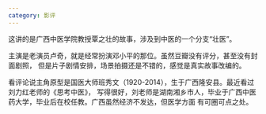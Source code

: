 ```yaml
---
category: 影评
---
```

这讲的是广西中医学院教授覃之壮的故事，涉及到中医的一个分支“壮医”。

主演是老演员卢奇，就是经常扮演邓小平的那位。虽然豆瓣没有评分，甚至没有封面剧照，
但是片子剧情安排，场景拍摄还是不错的，感觉是真实故事改编的。

看评论说主角原型是国医大师班秀文（1920-2014），生于广西隆安县。最近看过刘力红老师的《思考中医》，
写得很好，刘老师是湖南湘乡市人，毕业于广西中医药大学，毕业后在校任教。广西虽然经济不发达，但医学方面
有可圈可点之处。
